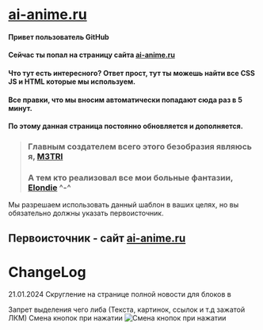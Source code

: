 # [ai-anime.ru](https://ai-anime.ru/)


#### Привет пользователь GitHub
#### Сейчас ты попал на страницу сайта [ai-anime.ru](https://ai-anime.ru/)


#### Что тут есть интересного? Ответ прост, тут ты можешь найти все CSS JS и HTML которые мы используем.
#### Все правки, что мы вносим автоматически попадают сюда раз в 5 минут.
#### По этому данная страница постоянно обновляется и дополняется.


> ###  Главным создателем всего этого безобразия являюсь я, [M3TRI](https://github.com/M3TRI)
> ###  А тем кто реализовал все мои больные фантазии, [Elondie](https://github.com/Elondie) ^-^


Мы разрешаем использовать данный шаблон в ваших целях, но вы обязательно должны указать первоисточник. 
## Первоисточник - сайт [ai-anime.ru](https://ai-anime.ru/)

# ChangeLog
21.01.2024 
Скругление на странице полной новости для блоков в <div class="box-player">
Запрет выделения чего либа (Текста, картинок, ссылок и т.д зажатой ЛКМ)
Смена кнопок при нажатии
![Смена кнопок при нажатии](https://cdn.discordapp.com/attachments/1180582184533372988/1198510419724210277/---21.01.2024-15_59_59.gif)